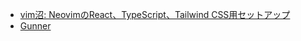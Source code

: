- [vim沼: NeovimのReact、TypeScript、Tailwind CSS用セットアップ](https://zenn.dev/takuya/articles/4472285edbc132)
- [Gunner](https://www.gunner.work/#/googlehome/)
